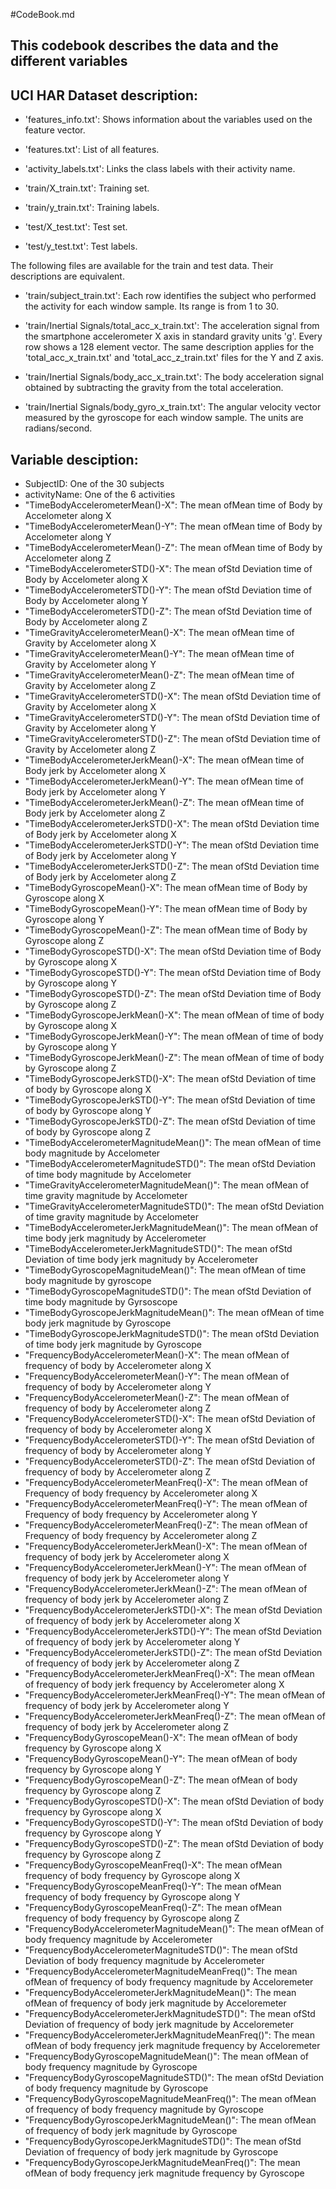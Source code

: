 #CodeBook.md

## This codebook describes the data and the different variables

## UCI HAR Dataset description:  
- 'features_info.txt': Shows information about the variables used on the feature vector.

- 'features.txt': List of all features.

- 'activity_labels.txt': Links the class labels with their activity name.

- 'train/X_train.txt': Training set.

- 'train/y_train.txt': Training labels.

- 'test/X_test.txt': Test set.

- 'test/y_test.txt': Test labels.

The following files are available for the train and test data. Their descriptions are equivalent. 

- 'train/subject_train.txt': Each row identifies the subject who performed the activity for each window sample. Its range is from 1 to 30. 

- 'train/Inertial Signals/total_acc_x_train.txt': The acceleration signal from the smartphone accelerometer X axis in standard gravity units 'g'. Every row shows a 128 element vector. The same description applies for the 'total_acc_x_train.txt' and 'total_acc_z_train.txt' files for the Y and Z axis. 

- 'train/Inertial Signals/body_acc_x_train.txt': The body acceleration signal obtained by subtracting the gravity from the total acceleration. 

- 'train/Inertial Signals/body_gyro_x_train.txt': The angular velocity vector measured by the gyroscope for each window sample. The units are radians/second. 


## Variable desciption:  
* SubjectID: One of the 30 subjects  
* activityName: One of the 6 activities  
* "TimeBodyAccelerometerMean()-X": The mean ofMean time of Body by Accelometer along X  
* "TimeBodyAccelerometerMean()-Y": The mean ofMean time of Body by Accelometer along Y  
* "TimeBodyAccelerometerMean()-Z": The mean ofMean time of Body by Accelometer along Z  
* "TimeBodyAccelerometerSTD()-X": The mean ofStd Deviation time of Body by Accelometer along X  
* "TimeBodyAccelerometerSTD()-Y": The mean ofStd Deviation time of Body by Accelometer along Y  
* "TimeBodyAccelerometerSTD()-Z": The mean ofStd Deviation time of Body by Accelometer along Z  
* "TimeGravityAccelerometerMean()-X": The mean ofMean time of Gravity by Accelometer along X  
* "TimeGravityAccelerometerMean()-Y": The mean ofMean time of Gravity by Accelometer along Y  
* "TimeGravityAccelerometerMean()-Z": The mean ofMean time of Gravity by Accelometer along Z  
* "TimeGravityAccelerometerSTD()-X": The mean ofStd Deviation time of Gravity by Accelometer along X  
* "TimeGravityAccelerometerSTD()-Y": The mean ofStd Deviation time of Gravity by Accelometer along Y  
* "TimeGravityAccelerometerSTD()-Z": The mean ofStd Deviation time of Gravity by Accelometer along Z  
* "TimeBodyAccelerometerJerkMean()-X": The mean ofMean time of Body jerk by Accelometer along X  
* "TimeBodyAccelerometerJerkMean()-Y": The mean ofMean time of Body jerk by Accelometer along Y  
* "TimeBodyAccelerometerJerkMean()-Z": The mean ofMean time of Body jerk by Accelometer along Z  
* "TimeBodyAccelerometerJerkSTD()-X": The mean ofStd Deviation time of Body jerk by Accelometer along X  
* "TimeBodyAccelerometerJerkSTD()-Y": The mean ofStd Deviation time of Body jerk by Accelometer along Y  
* "TimeBodyAccelerometerJerkSTD()-Z": The mean ofStd Deviation time of Body jerk by Accelometer along Z  
* "TimeBodyGyroscopeMean()-X": The mean ofMean time of Body by Gyroscope along X  
* "TimeBodyGyroscopeMean()-Y": The mean ofMean time of Body by Gyroscope along Y  
* "TimeBodyGyroscopeMean()-Z": The mean ofMean time of Body by Gyroscope along Z  
* "TimeBodyGyroscopeSTD()-X": The mean ofStd Deviation time of Body by Gyroscope along X  
* "TimeBodyGyroscopeSTD()-Y": The mean ofStd Deviation time of Body by Gyroscope along Y  
* "TimeBodyGyroscopeSTD()-Z": The mean ofStd Deviation time of Body by Gyroscope along Z  
* "TimeBodyGyroscopeJerkMean()-X": The mean ofMean of time of body by Gyroscope along X  
* "TimeBodyGyroscopeJerkMean()-Y": The mean ofMean of time of body by Gyroscope along Y  
* "TimeBodyGyroscopeJerkMean()-Z": The mean ofMean of time of body by Gyroscope along Z  
* "TimeBodyGyroscopeJerkSTD()-X": The mean ofStd Deviation of time of body by Gyroscope along X  
* "TimeBodyGyroscopeJerkSTD()-Y": The mean ofStd Deviation of time of body by Gyroscope along Y  
* "TimeBodyGyroscopeJerkSTD()-Z": The mean ofStd Deviation of time of body by Gyroscope along Z  
* "TimeBodyAccelerometerMagnitudeMean()": The mean ofMean of time body magnitude by Accelometer  
* "TimeBodyAccelerometerMagnitudeSTD()": The mean ofStd Deviation of time body magnitude by Accelometer  
* "TimeGravityAccelerometerMagnitudeMean()": The mean ofMean of time gravity magnitude by Accelometer  
* "TimeGravityAccelerometerMagnitudeSTD()": The mean ofStd Deviation of time gravity magnitude by Accelometer  
* "TimeBodyAccelerometerJerkMagnitudeMean()": The mean ofMean of time body jerk magnitudy by Accelerometer  
* "TimeBodyAccelerometerJerkMagnitudeSTD()": The mean ofStd Deviation of time body jerk magnitudy by Accelerometer  
* "TimeBodyGyroscopeMagnitudeMean()": The mean ofMean of time body magnitude by gyroscope  
* "TimeBodyGyroscopeMagnitudeSTD()": The mean ofStd Deviation of time body magnitude by Gyrsoscope  
* "TimeBodyGyroscopeJerkMagnitudeMean()": The mean ofMean of time body jerk magnitude by Gyroscope  
* "TimeBodyGyroscopeJerkMagnitudeSTD()": The mean ofStd Deviation of time body jerk magnitude by Gyroscope  
* "FrequencyBodyAccelerometerMean()-X": The mean ofMean of frequency of body by Accelerometer along X  
* "FrequencyBodyAccelerometerMean()-Y": The mean ofMean of frequency of body by Accelerometer along Y  
* "FrequencyBodyAccelerometerMean()-Z": The mean ofMean of frequency of body by Accelerometer along Z  
* "FrequencyBodyAccelerometerSTD()-X": The mean ofStd Deviation of frequency of body by Accelerometer along X  
* "FrequencyBodyAccelerometerSTD()-Y": The mean ofStd Deviation of frequency of body by Accelerometer along Y  
* "FrequencyBodyAccelerometerSTD()-Z": The mean ofStd Deviation of frequency of body by Accelerometer along Z  
* "FrequencyBodyAccelerometerMeanFreq()-X": The mean ofMean of Frequency of body frequency by Accelerometer along X  
* "FrequencyBodyAccelerometerMeanFreq()-Y": The mean ofMean of Frequency of body frequency by Accelerometer along Y  
* "FrequencyBodyAccelerometerMeanFreq()-Z": The mean ofMean of Frequency of body frequency by Accelerometer along Z  
* "FrequencyBodyAccelerometerJerkMean()-X": The mean ofMean of frequency of body jerk by Accelerometer along X  
* "FrequencyBodyAccelerometerJerkMean()-Y": The mean ofMean of frequency of body jerk by Accelerometer along Y  
* "FrequencyBodyAccelerometerJerkMean()-Z": The mean ofMean of frequency of body jerk by Accelerometer along Z  
* "FrequencyBodyAccelerometerJerkSTD()-X": The mean ofStd Deviation of frequency of body jerk by Accelerometer along X  
* "FrequencyBodyAccelerometerJerkSTD()-Y": The mean ofStd Deviation of frequency of body jerk by Accelerometer along Y  
* "FrequencyBodyAccelerometerJerkSTD()-Z": The mean ofStd Deviation of frequency of body jerk by Accelerometer along Z  
* "FrequencyBodyAccelerometerJerkMeanFreq()-X": The mean ofMean of frequency of body jerk frequency by Accelerometer along X  
* "FrequencyBodyAccelerometerJerkMeanFreq()-Y": The mean ofMean of frequency of body jerk by Accelerometer along Y  
* "FrequencyBodyAccelerometerJerkMeanFreq()-Z": The mean ofMean of frequency of body jerk by Accelerometer along Z  
* "FrequencyBodyGyroscopeMean()-X": The mean ofMean of body frequency by Gyroscope along X  
* "FrequencyBodyGyroscopeMean()-Y": The mean ofMean of body frequency by Gyroscope along Y  
* "FrequencyBodyGyroscopeMean()-Z": The mean ofMean of body frequency by Gyroscope along Z  
* "FrequencyBodyGyroscopeSTD()-X": The mean ofStd Deviation of body frequency by Gyroscope along X  
* "FrequencyBodyGyroscopeSTD()-Y": The mean ofStd Deviation of body frequency by Gyroscope along Y  
* "FrequencyBodyGyroscopeSTD()-Z": The mean ofStd Deviation of body frequency by Gyroscope along Z  
* "FrequencyBodyGyroscopeMeanFreq()-X": The mean ofMean frequency of body frequency by Gyroscope along X  
* "FrequencyBodyGyroscopeMeanFreq()-Y": The mean ofMean frequency of body frequency by Gyroscope along Y  
* "FrequencyBodyGyroscopeMeanFreq()-Z": The mean ofMean frequency of body frequency by Gyroscope along Z  
* "FrequencyBodyAccelerometerMagnitudeMean()": The mean ofMean of body frequency magnitude by Accelerometer  
* "FrequencyBodyAccelerometerMagnitudeSTD()": The mean ofStd Deviation of body frequency magnitude by Accelerometer  
* "FrequencyBodyAccelerometerMagnitudeMeanFreq()": The mean ofMean of frequency of body frequency magnitude by Acceloremeter  
* "FrequencyBodyAccelerometerJerkMagnitudeMean()": The mean ofMean of frequency of body jerk magnitude by Acceloremeter  
* "FrequencyBodyAccelerometerJerkMagnitudeSTD()": The mean ofStd Deviation of frequency of body jerk magnitude by Acceloremeter  
* "FrequencyBodyAccelerometerJerkMagnitudeMeanFreq()": The mean ofMean of body frequency jerk magnitude frequency by Acceloremeter  
* "FrequencyBodyGyroscopeMagnitudeMean()": The mean ofMean of body frequency magnitude by Gyroscope  
* "FrequencyBodyGyroscopeMagnitudeSTD()": The mean ofStd Deviation of body frequency magnitude by Gyroscope  
* "FrequencyBodyGyroscopeMagnitudeMeanFreq()": The mean ofMean of frequency of body frequency magnitude by Gyroscope  
* "FrequencyBodyGyroscopeJerkMagnitudeMean()": The mean ofMean of frequency of body jerk magnitude by Gyroscope  
* "FrequencyBodyGyroscopeJerkMagnitudeSTD()": The mean ofStd Deviation of frequency of body jerk magnitude by Gyroscope  
* "FrequencyBodyGyroscopeJerkMagnitudeMeanFreq()": The mean ofMean of body frequency jerk magnitude frequency by Gyroscope  

